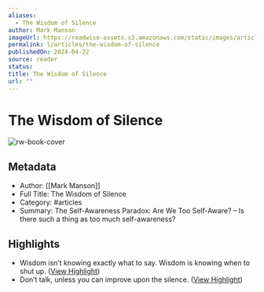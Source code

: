 ```yaml
---
aliases:
  - The Wisdom of Silence
author: Mark Manson
imageUrl: https://readwise-assets.s3.amazonaws.com/static/images/article3.5c705a01b476.png
permalink: l/articles/the-wisdom-of-silence
publishedOn: 2024-04-22
source: reader
status: 
title: The Wisdom of Silence
url: ""
---
```

# The Wisdom of Silence

![rw-book-cover](https://readwise-assets.s3.amazonaws.com/static/images/article3.5c705a01b476.png)

## Metadata

- Author: [[Mark Manson]]
- Full Title: The Wisdom of Silence
- Category: #articles
- Summary: The Self-Awareness Paradox: Are We Too Self-Aware? – Is there such a thing as too much self-awareness?

## Highlights

- Wisdom isn’t knowing exactly what to say. Wisdom is knowing when to shut up. ([View Highlight](https://read.readwise.io/read/01hw2yzfmg2zxv338jx52tc9ja))
- Don’t talk, unless you can improve upon the silence. ([View Highlight](https://read.readwise.io/read/01hw2yzpj39wzew3ddj4ked8km))
